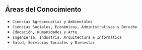 ## Áreas del Conocimiento

* `Ciencias Agropecuarias y Ambientales` 
* `Ciencias Sociales, Económicas, Administrativas y Derecho`
* `Educación, Humanidades y Arte`
* `Ingeniería, Industria, Arquitectura e Informática`
* `Salud, Servicios Sociales y Bienestar`